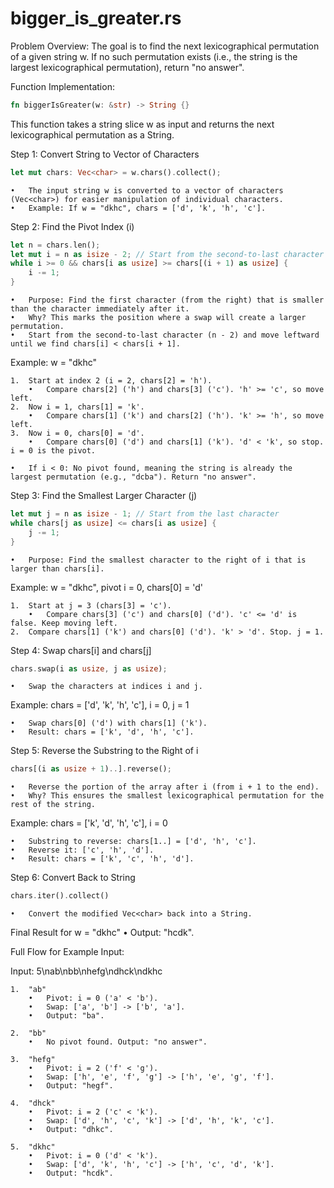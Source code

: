 # bigger_is_greater.rs

Problem Overview:
The goal is to find the next lexicographical permutation of a given string w. If no such permutation exists (i.e., the string is the largest lexicographical permutation), return "no answer".

Function Implementation:
```rust 
fn biggerIsGreater(w: &str) -> String {}
```

This function takes a string slice w as input and returns the next lexicographical permutation as a String.

Step 1: Convert String to Vector of Characters
```rust 
let mut chars: Vec<char> = w.chars().collect();
```

	•	The input string w is converted to a vector of characters (Vec<char>) for easier manipulation of individual characters.
	•	Example: If w = "dkhc", chars = ['d', 'k', 'h', 'c'].

Step 2: Find the Pivot Index (i)
```rust 
let n = chars.len();
let mut i = n as isize - 2; // Start from the second-to-last character
while i >= 0 && chars[i as usize] >= chars[(i + 1) as usize] {
    i -= 1;
}
```

	•	Purpose: Find the first character (from the right) that is smaller than the character immediately after it.
	•	Why? This marks the position where a swap will create a larger permutation.
	•	Start from the second-to-last character (n - 2) and move leftward until we find chars[i] < chars[i + 1].

Example: w = "dkhc"

	1.	Start at index 2 (i = 2, chars[2] = 'h').
	    •	Compare chars[2] ('h') and chars[3] ('c'). 'h' >= 'c', so move left.
	2.	Now i = 1, chars[1] = 'k'.
	    •	Compare chars[1] ('k') and chars[2] ('h'). 'k' >= 'h', so move left.
	3.	Now i = 0, chars[0] = 'd'.
	    •	Compare chars[0] ('d') and chars[1] ('k'). 'd' < 'k', so stop. i = 0 is the pivot.

	•	If i < 0: No pivot found, meaning the string is already the largest permutation (e.g., "dcba"). Return "no answer".

Step 3: Find the Smallest Larger Character (j)
```rust 
let mut j = n as isize - 1; // Start from the last character
while chars[j as usize] <= chars[i as usize] {
    j -= 1;
}
```

	•	Purpose: Find the smallest character to the right of i that is larger than chars[i].

Example: w = "dkhc", pivot i = 0, chars[0] = 'd'

	1.	Start at j = 3 (chars[3] = 'c').
	    •	Compare chars[3] ('c') and chars[0] ('d'). 'c' <= 'd' is false. Keep moving left.
	2.	Compare chars[1] ('k') and chars[0] ('d'). 'k' > 'd'. Stop. j = 1.

Step 4: Swap chars[i] and chars[j]
```rust 
chars.swap(i as usize, j as usize);
```

	•	Swap the characters at indices i and j.

Example: chars = ['d', 'k', 'h', 'c'], i = 0, j = 1

	•	Swap chars[0] ('d') with chars[1] ('k').
	•	Result: chars = ['k', 'd', 'h', 'c'].

Step 5: Reverse the Substring to the Right of i
```rust 
chars[(i as usize + 1)..].reverse();
```

	•	Reverse the portion of the array after i (from i + 1 to the end).
	•	Why? This ensures the smallest lexicographical permutation for the rest of the string.

Example: chars = ['k', 'd', 'h', 'c'], i = 0

	•	Substring to reverse: chars[1..] = ['d', 'h', 'c'].
	•	Reverse it: ['c', 'h', 'd'].
	•	Result: chars = ['k', 'c', 'h', 'd'].

Step 6: Convert Back to String
```rust 
chars.iter().collect()
```

	•	Convert the modified Vec<char> back into a String.

Final Result for w = "dkhc"
	•	Output: "hcdk".


Full Flow for Example Input:

Input: 5\nab\nbb\nhefg\ndhck\ndkhc

	1.	"ab"
	    •	Pivot: i = 0 ('a' < 'b').
	    •	Swap: ['a', 'b'] -> ['b', 'a'].
	    •	Output: "ba".

	2.	"bb"
	    •	No pivot found. Output: "no answer".

	3.	"hefg"
	    •	Pivot: i = 2 ('f' < 'g').
	    •	Swap: ['h', 'e', 'f', 'g'] -> ['h', 'e', 'g', 'f'].
	    •	Output: "hegf".

	4.	"dhck"
	    •	Pivot: i = 2 ('c' < 'k').
	    •	Swap: ['d', 'h', 'c', 'k'] -> ['d', 'h', 'k', 'c'].
	    •	Output: "dhkc".

	5.	"dkhc"
	    •	Pivot: i = 0 ('d' < 'k').
	    •	Swap: ['d', 'k', 'h', 'c'] -> ['h', 'c', 'd', 'k'].
	    •	Output: "hcdk".